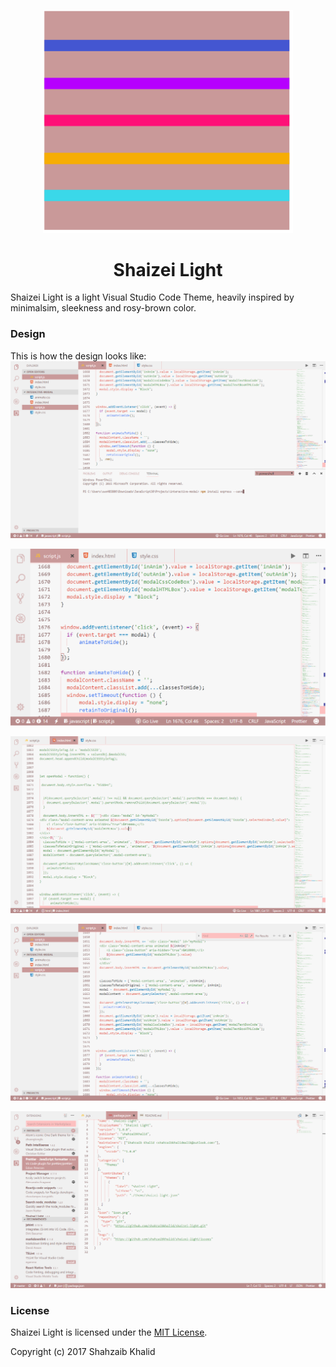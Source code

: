 <p align="center">
  <a href="https://shahzaibkhalid.github.io/shaizei-light">
    <img alt="Shaizei Light" src="./logo.svg" width="400"/>
  </a>
  <h1 align="center">Shaizei Light</h1>
</p>
Shaizei Light is a light Visual Studio Code Theme, heavily inspired by minimalsim, sleekness and rosy-brown color.

### Design
This is how the design looks like:
![Shaizei-Light-VS-Code-Theme](./screenshots/shaizei-light-1.png)

![Shaizei-Light-VS-Code-Theme](./screenshots/shaizei-light-2.png)

![Shaizei-Light-VS-Code-Theme](./screenshots/shaizei-light-3.png)

![Shaizei-Light-VS-Code-Theme](./screenshots/shaizei-light-4.png)

![Shaizei-Light-VS-Code-Theme](./screenshots/shaizei-light-5.png)

### License
Shaizei Light is licensed under the [MIT License](https://github.com/shahzaibkhalid/shaizei-light/blob/master/LICENSE.txt).

Copyright (c) 2017 Shahzaib Khalid